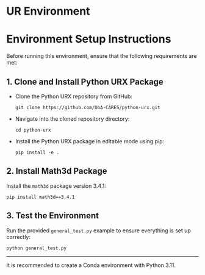 # UR Environment



# Environment Setup Instructions

Before running this environment, ensure that the following requirements are met:


## 1. Clone and Install Python URX Package

- Clone the Python URX repository from GitHub:
  ```
  git clone https://github.com/UoA-CARES/python-urx.git
  ```
- Navigate into the cloned repository directory:
  ```
  cd python-urx
  ```
- Install the Python URX package in editable mode using pip:
  ```
  pip install -e .
  ```

## 2. Install Math3d Package

Install the `math3d` package version 3.4.1:

```
pip install math3d==3.4.1
```

## 3. Test the Environment

Run the provided `general_test.py` example to ensure everything is set up correctly:

```
python general_test.py
```

---


It is recommended to create a Conda environment with Python 3.11. 

